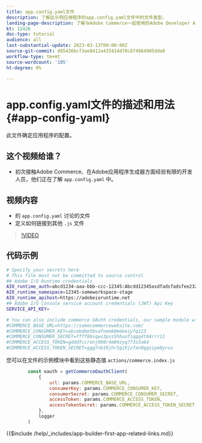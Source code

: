 ```yaml
---
title: app.config.yaml文件
description: 了解此示例应用程序的app.config.yaml文件中的文件类型。
landing-page-description: 了解与Adobe Commerce一起使用的Adobe Developer App Builder以及app.config.yaml中会显示哪些类型的文件。
kt: 12426
doc-type: tutorial
audience: all
last-substantial-update: 2023-03-13T00:00:00Z
source-git-commit: d85426bcf3ae0412a433414d70c874964905dda0
workflow-type: tm+mt
source-wordcount: '105'
ht-degree: 0%

---
```



# app.config.yaml文件的描述和用法 {#app-config-yaml}

此文件确定应用程序的配置。

## 这个视频给谁？

* 初次接触Adobe Commerce、在Adobe应用程序生成器方面经验有限的开发人员，他们正在了解 `app.config.yaml` 中。

## 视频内容

* 的 `app.config.yaml` 讨论的文件
* 定义如何链接到其他 `.js` 文件

>[!VIDEO](https://video.tv.adobe.com/v/3416592?quality=12&learn=on)

## 代码示例

```bash
# Specify your secrets here
# This file must not be committed to source control
## Adobe I/O Runtime credentials
AIO_runtime_auth=abcd1234-aaa-bbb-ccc-12345:Abcdd12345asdfadsfadsfee2323232323232
AIO_runtime_namespace=12345-someworkspace-stage
AIO_runtime_apihost=https://adobeioruntime.net
## Adobe I/O Console service account credentials (JWT) Api Key
SERVICE_API_KEY=

# You can also include commerce OAuth credentials, our sample module will use the following example credentials:
#COMMERCE_BASE_URL=https://somecommercewebsite.com/
#COMMERCE_CONSUMER_KEY=abcebdme5bvafnemk0mdeeiyfq123
#COMMERCE_CONSUMER_SECRET=ffff86sqws3pss5hhuofiqgq4t04rrr11
#COMMERCE_ACCESS_TOKEN=gdddfccronj098r4m04zyq773s5o64
#COMMERCE_ACCESS_TOKEN_SECRET=ggg7nb19jhr5gi9jzfan9ggzipe8yrus
```

您可以在文件的示例模块中看到这些静态值 `actions/commerce.index.js`

```javascript
        const oauth = getCommerceOauthClient(
            {
                url: params.COMMERCE_BASE_URL,
                consumerKey: params.COMMERCE_CONSUMER_KEY,
                consumerSecret: params.COMMERCE_CONSUMER_SECRET,
                accessToken: params.COMMERCE_ACCESS_TOKEN,
                accessTokenSecret: params.COMMERCE_ACCESS_TOKEN_SECRET
            },
            logger
        )
```

{{$include /help/_includes/app-builder-first-app-related-links.md}}
